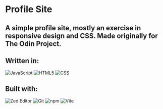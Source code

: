# Profile Site

## A simple profile site, mostly an exercise in responsive design and CSS. Made originally for The Odin Project.

## Written in:

<img src="https://img.shields.io/badge/JavaScript-F7DF1E?style=for-the-badge&logo=javascript&logoColor=black" alt="JavaScript" />
<img src="https://img.shields.io/badge/HTML5-E34F26?style=for-the-badge&logo=html5&logoColor=white" alt="HTML5" />
<img src="https://img.shields.io/badge/CSS3-1572B6?style=for-the-badge&logo=css3&logoColor=white" alt="CSS" />

## Built with:

<img src="https://img.shields.io/badge/ZedEditor-3B6DBF?style=for-the-badge&logo=zedindustries&logoColor=white" alt="Zed Editor" />
<img src="https://img.shields.io/badge/Git-F05032?style=for-the-badge&logo=git&logoColor=white" alt="Git" />
<img src="https://img.shields.io/badge/npm-CB3837?style=for-the-badge&logo=npm&logoColor=white" alt="npm" />
<img src="https://img.shields.io/badge/Vite-646CFF?style=for-the-badge&logo=vite&logoColor=white" alt="Vite" />
